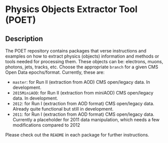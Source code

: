 # Physics Objects Extractor Tool (POET)

## Description

The POET repository contains packages that verse instructions and examples on how to extract physics (objects) information and methods or tools needed for processing them.  These objects can be: electrons, muons, photons, jets, tracks, etc.  Choose the appropriate `branch` for a given CMS Open Data epochs/format.  Currently, these are:

* `master`: for Run II (extraction from AOD) CMS open/legacy data.  In development.
* `2015MiniAOD`: for Run II (extraction from miniAOD) CMS open/legacy data.  In development.
* `2012`: for Run I (extraction from AOD format) CMS open/legacy data.  Already quite functional but still in development.
* `2011`: for Run I (extraction from AOD format) CMS open/legacy data.  Currently a placeholder for 2011 data manipulation, which needs a few modifications compared to 2012 

Please check out the `README` in each package for further instructions.

